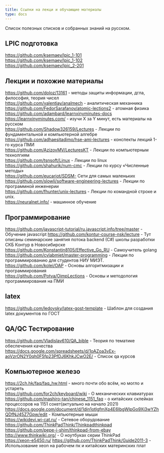 ```yaml
---
title: Ссылки на лекци и обучающие материалы
type: docs
---
```


Список полезных списков и собранных знаний на русском.

## LPIC подготовка
https://github.com/ksemaev/lpic_1-101  
https://github.com/ksemaev/lpic_1-102  
https://github.com/ksemaev/lpic_2-201  

## Лекции и похожие материалы
https://github.com/doloz/13161 - методы защиты информации, дгла, философия, теория чисел   
https://github.com/valentiay/analmech - аналитическая механника  
https://github.com/FedorSarafanov/atomic-lections2 - атомная физика  
https://github.com/adambard/learnxinyminutes-docs https://learnxinyminutes.com/ - изучи Х за Y минут, есть материалы на русском    
https://github.com/Shadow326159/Lectures - Лекции по фундаментальной и компьютерной алгебре  
https://github.com/adhaesitadimo/hse-ami-lectures - конспекты лекций 1-го курса ПМИ  
https://github.com/AzizovMV/LecturesKT - Лекции по компьютерным технолгиям  
https://github.com/tsnsoft/Linux - Лекции по linux    
https://github.com/shahurik/num-cmc - Лекции по курсу «Численные методы»  
https://github.com/eucariot/SDSM- Сети для самых маленьких  
https://github.com/slowli/software-engineering-lectures - Лекции по программной инженерии  
https://github.com/fhunter/unix-lectures - Лекции по командной строке и unix.  
https://neuralnet.info/ - машинное обучение  

## Программирование
https://github.com/javascript-tutorial/ru.javascript.info/tree/master - Обучение javascript
https://github.com/kontur-course-nsk/lecture - Тут описаны семинарские занятия потока backend (C#) школы разработки СКБ Контур в Новосибирске
https://github.com/Konstantin8105/Effective_Go_RU - Самоучитель golang  
https://github.com/cvlabmiet/master-programming - Лекции по программированию для студентов НИУ МИЭТ.
https://github.com/kolei/OAP - Основы алгоритмизации и программирования  
https://github.com/Potya/OimpLections - Основы и методология программирования на ПМИ  

## latex
https://github.com/ledovsky/latex-gost-template - Шаблон для создания latex документов по ГОСТ  

## QA/QC Тестирование
https://github.com/Vladislav610/QA_bible - Теория по тематике обеспечения качества  
https://docs.google.com/spreadsheets/d/1oAZoa3vEx-aoVzrON2Y0qh0F5fp23PfDJ6KhkJCwO2E/ - Список qa курсов  

## Компьютерное железо
https://2ch.hk/faq/faq_hw.html - много почти обо всём, но могло и устареть  
https://github.com/for2ch/keyboard/wiki - О механических клавиатурах  
https://github.com/mashiro-tan/chinese_1151_faq - о китайских склейках процессоров на 1151 сокет(актуально на начало 2021)  
https://docs.google.com/document/d/1din1otIgfmXp4E6IbgWlpGo9Xj3wYZhQDfNJ45Z7Gpw/edit - Компьютерные мыши  
https://wikidevi.wi-cat.ru/ - Сетевое оборудование  
https://github.com/ThinkPadThink/Thinkpadthinkpad https://github.com/pepe-i-shim/thinkpad-from-ebay http://www.thinkwiki.org/ - О ноутбуках серии ThinkPad  
https://xeon-e5450.ru/ https://github.com/ThinkPadThink/Guide2011-3 - Использование xeon на рабочем пк и китайских материнских плат  



